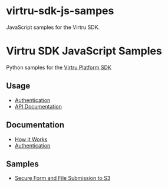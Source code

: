 # virtru-sdk-js-sampes
JavaScript samples for the Virtru SDK.

# Virtru SDK JavaScript Samples
Python samples for the [Virtru Platform SDK](https://developer.virtru.com/)

## Usage
- [Authentication](https://developer.virtru.com/docs/how-to-add-authentication)
- [API Documentation](https://docs.developer.virtru.com/js/latest/)


## Documentation 
- [How it Works](https://developer.virtru.com/docs/how-it-works)
- [Authentication](https://developer.virtru.com/docs/how-to-add-authentication)

## Samples
- [Secure Form and File Submission to S3](./virtru-sdk-js-webform/)
